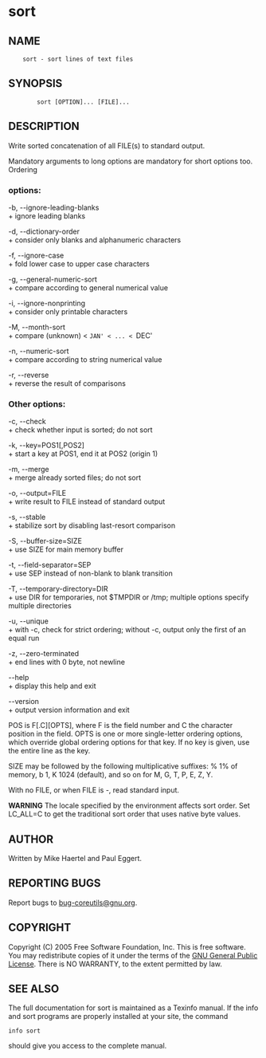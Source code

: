 # sort

## NAME

        sort - sort lines of text files


## SYNOPSIS

```
        sort [OPTION]... [FILE]...
```

## DESCRIPTION

Write sorted concatenation of all FILE(s) to standard output.

Mandatory  arguments  to  long  options are mandatory for short options too.  Ordering
       
### options:

 -b, --ignore-leading-blanks  
        + ignore leading blanks

 -d, --dictionary-order  
        + consider only blanks and alphanumeric characters

 -f, --ignore-case  
        + fold lower case to upper case characters

 -g, --general-numeric-sort  
        + compare according to general numerical value

 -i, --ignore-nonprinting  
        + consider only printable characters

 -M, --month-sort  
        + compare (unknown) < `JAN' < ... < `DEC'

 -n, --numeric-sort  
        + compare according to string numerical value

 -r, --reverse  
        + reverse the result of comparisons

 ### Other options:

 -c, --check  
        + check whether input is sorted; do not sort

 -k, --key=POS1[,POS2]  
        + start a key at POS1, end it at POS2 (origin 1)

 -m, --merge  
        + merge already sorted files; do not sort

 -o, --output=FILE  
        + write result to FILE instead of standard output

 -s, --stable  
        + stabilize sort by disabling last-resort comparison

 -S, --buffer-size=SIZE  
        + use SIZE for main memory buffer

 -t, --field-separator=SEP  
        + use SEP instead of non-blank to blank transition

 -T, --temporary-directory=DIR  
        + use DIR for temporaries, not $TMPDIR or /tmp; multiple options specify multiple directories

 -u, --unique  
        + with  -c,  check  for  strict ordering; without -c, output only the first of an equal run

 -z, --zero-terminated  
        + end lines with 0 byte, not newline

 --help  
        + display this help and exit

 --version  
        + output version information and exit

POS is F[.C][OPTS], where F is the field number and C the character  position  in  the field.   OPTS  is  one  or  more single-letter ordering options, which override global ordering options for that key.  If no key is given, use the entire line as the key.

SIZE may be followed by the following multiplicative suffixes: % 1% of memory, b 1,  K 1024 (default), and so on for M, G, T, P, E, Z, Y.

With no FILE, or when FILE is -, read standard input.

**WARNING**  The  locale  specified  by the environment affects sort order.  Set LC_ALL=C to get the traditional sort order that uses native byte values.

## AUTHOR
Written by Mike Haertel and Paul Eggert.

## REPORTING BUGS

Report bugs to <bug-coreutils@gnu.org>.

## COPYRIGHT

Copyright (C) 2005 Free Software Foundation, Inc.
This is free software.  You may redistribute copies of it under the terms of  the  [GNU General  Public License](http://www.gnu.org/licenses/gpl.html).  There is NO WARRANTY, to the extent permitted by law.

## SEE ALSO

The full documentation for sort is maintained as a Texinfo manual.  If  the  info  and
sort programs are properly installed at your site, the command

```
info sort
```

should give you access to the complete manual.